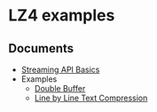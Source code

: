 # LZ4 examples

## Documents

 - [Streaming API Basics](streaming_api_basics.md)
 - Examples
     - [Double Buffer](blockStreaming_doubleBuffer.md)
     - [Line by Line Text Compression](blockStreaming_lineByLine.md)
